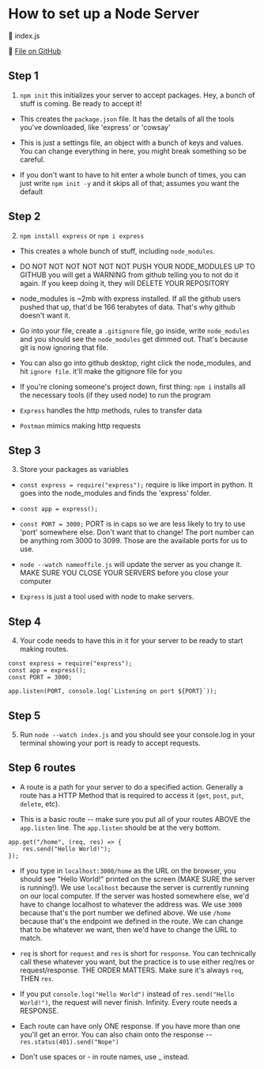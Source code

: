 # How to set up a Node Server

📂 index.js

🔗 [File on GitHub](https://github.com/Lasseignejk/DC-Notes/blob/main/BackEnd/3--SetUpServer/index.js)

## Step 1

1. `npm init` this initializes your server to accept packages. Hey, a bunch of stuff is coming. Be ready to accept it!

-   This creates the `package.json` file. It has the details of all the tools you've downloaded, like 'express' or 'cowsay'

-   This is just a settings file, an object with a bunch of keys and values. You can change everything in here, you might break something so be careful.

-   If you don't want to have to hit enter a whole bunch of times, you can just write `npm init -y` and it skips all of that; assumes you want the default

## Step 2

2. `npm install express` or `npm i express`

-   This creates a whole bunch of stuff, including `node_modules`.

-   DO NOT NOT NOT NOT NOT NOT PUSH YOUR NODE_MODULES UP TO GITHUB you will get a WARNING from github telling you to not do it again. If you keep doing it, they will DELETE YOUR REPOSITORY

-   node_modules is ~2mb with express installed. If all the github users pushed that up, that'd be 166 terabytes of data. That's why github doesn't want it.

-   Go into your file, create a `.gitignore` file, go inside, write `node_modules` and you should see the `node_modules` get dimmed out. That's because git is now ignoring that file.

-   You can also go into github desktop, right click the node_modules, and hit `ignore file`. it'll make the gitignore file for you

-   If you're cloning someone's project down, first thing: `npm i` installs all the necessary tools (if they used node) to run the program

-   `Express` handles the http methods, rules to transfer data

-   `Postman` mimics making http requests

## Step 3

3. Store your packages as variables

-   `const express = require("express");` require is like import in python. It goes into the node_modules and finds the 'express' folder.

-   `const app = express();`

-   `const PORT = 3000;` PORT is in caps so we are less likely to try to use 'port' somewhere else. Don't want that to change! The port number can be anything rom 3000 to 3099. Those are the available ports for us to use.

-   `node --watch nameoffile.js` will update the server as you change it. MAKE SURE YOU CLOSE YOUR SERVERS before you close your computer

-   `Express` is just a tool used with node to make servers.

## Step 4

4. Your code needs to have this in it for your server to be ready to start making routes.

```
const express = require("express");
const app = express();
const PORT = 3000;

app.listen(PORT, console.log(`Listening on port ${PORT}`));
```

## Step 5

5. Run `node --watch index.js` and you should see your console.log in your terminal showing your port is ready to accept requests.

## Step 6 routes

-   A route is a path for your server to do a specified action. Generally a route has a HTTP Method that is required to access it (`get`, `post`, `put`, `delete`, etc).

-   This is a basic route -- make sure you put all of your routes ABOVE the `app.listen` line. The `app.listen` should be at the very bottom.

```
app.get("/home", (req, res) => {
    res.send("Hello World!");
});
```

-   If you type in `localhost:3000/home` as the URL on the browser, you should see "Hello World!" printed on the screen (MAKE SURE the server is running!). We use `localhost` because the server is currently running on our local computer. If the server was hosted somewhere else, we'd have to change localhost to whatever the address was. We use `3000` because that's the port number we defined above. We use `/home` because that's the endpoint we defined in the route. We can change that to be whatever we want, then we'd have to change the URL to match.

-   `req` is short for `request` and `res` is short for `response`. You can technically call these whatever you want, but the practice is to use either req/res or request/response. THE ORDER MATTERS. Make sure it's always `req`, THEN `res`.

-   If you put `console.log("Hello World")` instead of `res.send("Hello World!")`, the request will never finish. Infinity. Every route needs a RESPONSE.

-   Each route can have only ONE response. If you have more than one you'll get an error. You can also chain onto the response -- `res.status(401).send("Nope")`

-   Don't use spaces or - in route names, use \_ instead.
